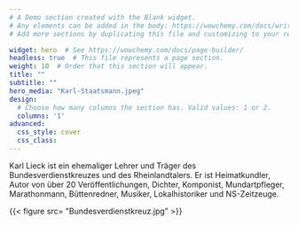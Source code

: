 ```yaml
---
# A Demo section created with the Blank widget.
# Any elements can be added in the body: https://wowchemy.com/docs/writing-markdown-latex/
# Add more sections by duplicating this file and customizing to your requirements.

widget: hero  # See https://wowchemy.com/docs/page-builder/
headless: true  # This file represents a page section.
weight: 10  # Order that this section will appear.
title: ""
subtitle: ""
hero_media: "Karl-Staatsmann.jpeg"
design:
  # Choose how many columns the section has. Valid values: 1 or 2.
  columns: '1'
advanced:
  css_style: cover
  css_class:
---
```


Karl Lieck ist ein ehemaliger Lehrer und Träger des Bundesverdienstkreuzes und des Rheinlandtalers. Er ist Heimatkundler, Autor von über 20 Veröffentlichungen, Dichter, Komponist, Mundartpfleger, Marathonmann, Büttenredner, Musiker, Lokalhistoriker und NS-Zeitzeuge.

{{< figure src= "Bundesverdienstkreuz.jpg" >}}
